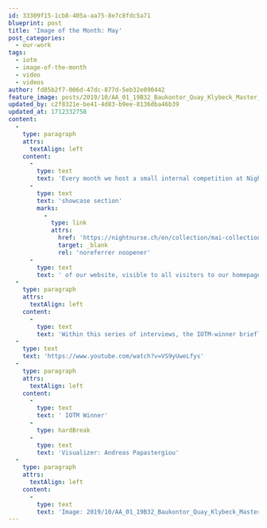```yaml
---
id: 33309f15-1cb8-405a-aa75-8e7c8fdc5a71
blueprint: post
title: 'Image of the Month: May'
post_categories:
  - our-work
tags:
  - iotm
  - image-of-the-month
  - video
  - videos
author: fd85b2f7-006d-47dc-877d-5eb32e090442
feature_image: posts/2019/10/AA_01_19B32_Baukontor_Quay_Klybeck_Master___190524_Bernoulli_Silo.jpg
updated_by: c2f8321e-be41-4d83-b9ee-8136dba46b39
updated_at: 1712332758
content:
  -
    type: paragraph
    attrs:
      textAlign: left
    content:
      -
        type: text
        text: 'Every month we host a small internal competition at Nightnurse Images: Everyone submits their best work from the past month at a fixed date and an online vote gets cast. The winner is awarded the trophy (an original 70’s LiteBrite) to show on his desk for a month and receives a lunch voucher for a nice restaurant near the office. Also, they get to curate a '
      -
        type: text
        text: 'showcase section'
        marks:
          -
            type: link
            attrs:
              href: 'https://nightnurse.ch/en/collection/mai-collection-2019-von-andreas-840'
              target: _blank
              rel: 'noreferrer noopener'
      -
        type: text
        text: ' of our website, visible to all visitors to our homepage.'
  -
    type: paragraph
    attrs:
      textAlign: left
    content:
      -
        type: text
        text: 'Within this series of interviews, the IOTM-winner briefly outlines his/her work at Nightnurse Images, what inspires them and what the underlying theme was for their showcase selection.'
  -
    type: text
    text: 'https://www.youtube.com/watch?v=VS9yUweLfys'
  -
    type: paragraph
    attrs:
      textAlign: left
    content:
      -
        type: text
        text: ' IOTM Winner'
      -
        type: hardBreak
      -
        type: text
        text: 'Visualizer: Andreas Papastergiou'
  -
    type: paragraph
    attrs:
      textAlign: left
    content:
      -
        type: text
        text: 'Image: 2019/10/AA_01_19B32_Baukontor_Quay_Klybeck_Master___190524_Bernoulli_Silo-934x1024.jpg'
---
```

